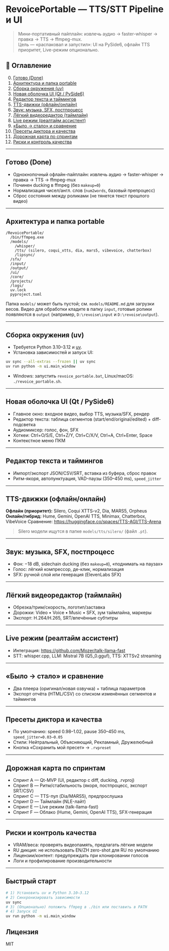 # RevoicePortable — TTS/STT Pipeline и UI

> Мини-портативный пайплайн: извлечь аудио → faster-whisper → правка → TTS → ffmpeg-mux.  
> Цель — «распаковал и запустил»: UI на PySide6, офлайн TTS приоритет, Live-режим опционально.

## 📌 Оглавление
0. [Готово (Done)](#готово-done)  
1. [Архитектура и папка portable](#архитектура-и-папка-portable)  
2. [Сборка окружения (uv)](#сборка-окружения-uv)  
3. [Новая оболочка UI (Qt / PySide6)](#новая-оболочка-ui-qt--pyside6)  
4. [Редактор текста и таймингов](#редактор-текста-и-таймингов)  
5. [TTS-движки (офлайн/онлайн)](#tts-движки-офлайнонлайн)  
6. [Звук: музыка, SFX, постпроцесс](#звук-музыка-sfx-постпроцесс)  
7. [Лёгкий видеоредактор (таймлайн)](#лёгкий-видеоредактор-таймлайн)  
8. [Live режим (реалтайм ассистент)](#live-режим-реалтайм-ассистент)  
9. [«Было → стало» и сравнение](#было--стало-и-сравнение)  
10. [Пресеты диктора и качества](#пресеты-диктора-и-качества)  
11. [Дорожная карта по спринтам](#дорожная-карта-по-спринтам)  
12. [Риски и контроль качества](#риски-и-контроль-качества)  

---

## Готово (Done)
- Однокнопочный офлайн-пайплайн: извлечь аудио → faster-whisper → правка → TTS → ffmpeg-mux  
- Починен ducking в ffmpeg (без `makeup=0`)  
- Нормализация чисел/англ. слов (`num2words`, базовый препроцесс)  
- Сброс состояния между роликами (не тянется текст прошлого видео)  

---

## Архитектура и папка portable
```
/RevoicePortable/
  /bin/ffmpeg.exe
  /models/
    /whisper/
    /tts/ (silero, coqui_xtts, dia, mars5, vibevoice, chatterbox)
    /lipsync/
  /sfx/
  /input/
  /output/
  /ui/
  /core/
  /projects/
  /logs/
  uv.lock
  pyproject.toml
```
Папка `models/` может быть пустой; см. `models/README.md` для загрузки весов.
Видео для обработки кладите в папку `input`, готовые ролики появляются в `output` (например, `D:\revoise\input` и `D:\revoise\output`).

---

## Сборка окружения (uv)
- Требуется Python 3.10–3.12 и [uv](https://docs.astral.sh/uv/).
- Установка зависимостей и запуск UI:
```bash
uv sync --all-extras --frozen || uv sync
uv run python -m ui.main_window
```
- Windows: запустить `revoice_portable.bat`, Linux/macOS: `./revoice_portable.sh`.

---

## Новая оболочка UI (Qt / PySide6)
- Главное окно: входное видео, выбор TTS, музыка/SFX, рендер
- Редактор текста: таблица сегментов (start/end/original/edited) + diff-подсветка
- Аудиомиксер: голос, фон, SFX
- Хоткеи: Ctrl+O/S/E, Ctrl+Z/Y, Ctrl+C/X/V, Ctrl+A, Ctrl+Enter, Space
- Контекстное меню ПКМ

---

## Редактор текста и таймингов
- Импорт/экспорт JSON/CSV/SRT, вставка из буфера, сброс правок
- Ритм-якоря, автопунктуация, VAD-паузы (350–450 ms), `speed_jitter`

---

## TTS-движки (офлайн/онлайн)
**Офлайн (приоритет):** Silero, Coqui XTTS-v2, Dia, MARS5, Orpheus
**Онлайн/гибрид:** Hume, Gemini, OpenAI TTS, Minimax, Chatterbox, VibeVoice
Сравнение: https://huggingface.co/spaces/TTS-AGI/TTS-Arena

> Silero модели ищутся в папке `models/tts/silero/` (файл `.pt`).

---

## Звук: музыка, SFX, постпроцесс
- Фон: −18 dB, sidechain ducking (без `makeup=0`), «поднимать на паузах»
- Голос: лёгкий компрессор, де-клик, нормализация
- SFX: ручной слой или генерация (ElevenLabs SFX)

---

## Лёгкий видеоредактор (таймлайн)
- Обрезка/трим/скорость, логотип/заставка
- Дорожки: Video • Voice • Music • SFX, зум таймлайна, маркеры
- Экспорт: H.264/H.265, SRT/впечённые субтитры

---

## Live режим (реалтайм ассистент)
- Интеграция: https://github.com/Mozer/talk-llama-fast
- STT: whisper.cpp, LLM: Mistral 7B (Q5_0.gguf), TTS: XTTSv2 streaming

---

## «Было → стало» и сравнение
- Два плеера (оригинал/новая озвучка) + таблица параметров
- Экспорт отчёта (HTML/CSV) со списком изменённых сегментов и таймингов

---

## Пресеты диктора и качества
- По умолчанию: speed 0.98–1.02, pause 350–450 ms, `speed_jitter=0.03–0.05`
- Стили: Нейтральный, Объясняющий, Рекламный, Дружелюбный
- Кнопка «Сохранить мой пресет» → `.rvpreset`

---

## Дорожная карта по спринтам
- Спринт A — Qt-MVP (UI, редактор с diff, ducking, .rvproj)
- Спринт B — Ритм/стабильность (якоря, постпроцесс, экспорт SRT/CSV)
- Спринт C — TTS-пул (Dia/MARS5), предпрослушка
- Спринт D — Таймлайн (NLE-лайт)
- Спринт E — Live режим (talk-llama-fast)
- Спринт F — Облако (Hume, Gemini, OpenAI TTS), SFX-генерация

---

## Риски и контроль качества
- VRAM/веса: проверять видеопамять, предлагать лёгкие модели
- RU дикция: не использовать EN/ZH zero-shot для RU по умолчанию
- Лицензии/контент: предупреждать при клонировании голосов
- Логи и профилирование производительности

---

## Быстрый старт
```bash
# 1) Установить uv и Python 3.10–3.12
# 2) Синхронизировать зависимости
uv sync
# 3) (Опционально) положить ffmpeg в ./bin или поставить в PATH
# 4) Запуск UI
uv run python -m ui.main_window
```

## Лицензия
MIT
